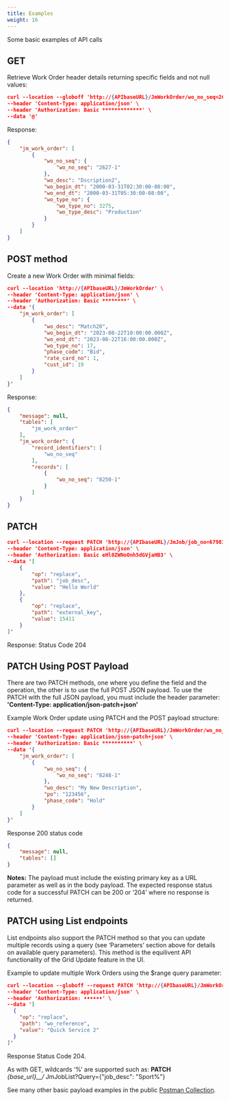 ```yaml
---
title: Examples
weight: 16
---
```

Some basic examples of API calls
## GET
Retrieve Work Order header details returning specific fields and not null values:
```json
curl --location --globoff 'http://{APIbaseURL}/JmWorkOrder/wo_no_seq=2627-1?resultColumns={"jm_work_order":["wo_no_seq","wo_desc","wo_begin_dt","wo_end_dt","phase_desc","sched_by_name"]}&nullvaluehandling=ignore' \
--header 'Content-Type: application/json' \
--header 'Authorization: Basic *************' \
--data '@'
```

Response:
```json
{
    "jm_work_order": [
        {
            "wo_no_seq": {
                "wo_no_seq": "2627-1"
            },
            "wo_desc": "Dscription2",
            "wo_begin_dt": "2000-03-31T02:30:00-08:00",
            "wo_end_dt": "2000-03-31T05:30:00-08:00",
            "wo_type_no": {
                "wo_type_no": 3275,
                "wo_type_desc": "Production"
            }
        }
    ]
}
```

## POST method
Create a new Work Order with minimal fields:
```json
curl --location 'http://{APIbaseURL}/JmWorkOrder' \
--header 'Content-Type: application/json' \
--header 'Authorization: Basic ********' \
--data '{
    "jm_work_order": [
        {
            "wo_desc": "Match20",
            "wo_begin_dt": "2023-08-22T10:00:00.000Z",
            "wo_end_dt": "2023-08-22T16:00:00.000Z",
            "wo_type_no": 17,
            "phase_code": "Bid",
            "rate_card_no": 1,
            "cust_id": 19
        }
    ]
}'
```

Response:
```json
{
    "message": null,
    "tables": [
        "jm_work_order"
    ],
    "jm_work_order": {
        "record_identifiers": [
            "wo_no_seq"
        ],
        "records": [
            {
                "wo_no_seq": "8250-1"
            }
        ]
    }
}
```
## PATCH

```json
curl --location --request PATCH 'http://{APIbaseURL}/JmJob/job_no=67981' \
--header 'Content-Type: application/json' \
--header 'Authorization: Basic eHl0ZWNoOnh5dGVjaHB3' \
--data '[
    {
        "op": "replace",
        "path": "job_desc",
        "value": "Hello World"
    },
    {
        "op": "replace",
        "path": "external_key",
        "value": 15411
    }
]'
```

Response: Status Code 204


## PATCH Using POST Payload

There are two PATCH methods, one where you define the field and the operation, the other is to use the full POST JSON payload.
To use the PATCH with the full JSON payload, you must include the header parameter: **'Content-Type: application/json-patch+json'**

Example Work Order update using PATCH and the POST payload structure:
```json
curl --location --request PATCH 'http://{APIbaseURL}/JmWorkOrder/wo_no_seq=8248-1' \
--header 'Content-Type: application/json-patch+json' \
--header 'Authorization: Basic **********' \
--data '{
    "jm_work_order": [
        {
            "wo_no_seq": {
                "wo_no_seq": "8248-1"
            },
            "wo_desc": "My New Description",
            "po": "123456",
            "phase_code": "Hold"
        }
    ]
}'
```
Response 200 status code
```json
{
    "message": null,
    "tables": []
}
```

   
**Notes:**
The payload must include the existing primary key as a URL parameter as well as in the body payload.
The expected response status code for a successful PATCH can be 200 or ‘204’ where no response is returned.

## PATCH using List endpoints

List endpoints also support the PATCH method so that you can update multiple records using a query (see ‘Parameters’ section above for details on available query parameters). This method is the equilivent API functionality of the Grid Update feature in the UI.  

Example to update multiple Work Orders using the $range query parameter:

```json
curl --location --globoff --request PATCH 'http://{APIbaseURL}/JmWorkOrderList?Query={"date_added":{"$range":["2022-07-26T00:00:00","2023-07-28T00:00:00"]},"wo_type_no": 40}' \
--header 'Content-Type: application/json' \
--header 'Authorization: ••••••' \
--data '[
  {
    "op": "replace",
    "path": "wo_reference",
    "value": "Quick Service 2"
  }
]'
```
Response Status Code 204.

As with GET, wildcards ‘%’ are supported such as:
**PATCH** _{base\_url}__/_ JmJobList?Query={"job\_desc": "Sport%"}


See many other basic payload examples in the public [Postman Collection](https://helpcenter.xytechsystems.com/hc/en-us/articles/21789230412571-Media-Operations-Platform-REST-API-Reference-10-6#h_01HF433TKM2GMHVRE5CPR8X3X6).
